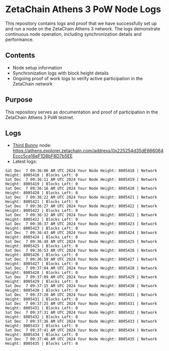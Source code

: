 # ZetaChain Athens 3 PoW Node Logs
This repository contains logs and proof that we have successfully set up and run a node on the ZetaChain Athens 3 network. The logs demonstrate continuous node operation, including synchronization details and performance.

## Contents
- Node setup information
- Synchronization logs with block height details
- Ongoing proof of work logs to verify active participation in the ZetaChain network

## Purpose
This repository serves as documentation and proof of participation in the ZetaChain Athens 3 PoW testnet.

## Logs

- [Third Bunny](https://thirdbunny.xyz/) node: https://athens.explorer.zetachain.com/address/0x225254d35dE666064Eccc5ce16eF1D8bF8D7b5EE
- Latest logs:
```
Sat Dec  7 09:36:06 AM UTC 2024 Your Node Height: 8005418 | Network Height: 8005418 | Blocks Left: 0
Sat Dec  7 09:36:11 AM UTC 2024 Your Node Height: 8005419 | Network Height: 8005419 | Blocks Left: 0
Sat Dec  7 09:36:16 AM UTC 2024 Your Node Height: 8005420 | Network Height: 8005420 | Blocks Left: 0
Sat Dec  7 09:36:22 AM UTC 2024 Your Node Height: 8005421 | Network Height: 8005421 | Blocks Left: 0
Sat Dec  7 09:36:27 AM UTC 2024 Your Node Height: 8005422 | Network Height: 8005422 | Blocks Left: 0
Sat Dec  7 09:36:32 AM UTC 2024 Your Node Height: 8005422 | Network Height: 8005422 | Blocks Left: 0
Sat Dec  7 09:36:37 AM UTC 2024 Your Node Height: 8005423 | Network Height: 8005423 | Blocks Left: 0
Sat Dec  7 09:36:43 AM UTC 2024 Your Node Height: 8005424 | Network Height: 8005424 | Blocks Left: 0
Sat Dec  7 09:36:48 AM UTC 2024 Your Node Height: 8005425 | Network Height: 8005425 | Blocks Left: 0
Sat Dec  7 09:36:53 AM UTC 2024 Your Node Height: 8005426 | Network Height: 8005426 | Blocks Left: 0
Sat Dec  7 09:36:59 AM UTC 2024 Your Node Height: 8005427 | Network Height: 8005427 | Blocks Left: 0
Sat Dec  7 09:37:04 AM UTC 2024 Your Node Height: 8005428 | Network Height: 8005428 | Blocks Left: 0
Sat Dec  7 09:37:09 AM UTC 2024 Your Node Height: 8005429 | Network Height: 8005429 | Blocks Left: 0
Sat Dec  7 09:37:15 AM UTC 2024 Your Node Height: 8005430 | Network Height: 8005430 | Blocks Left: 0
Sat Dec  7 09:37:20 AM UTC 2024 Your Node Height: 8005431 | Network Height: 8005431 | Blocks Left: 0
Sat Dec  7 09:37:25 AM UTC 2024 Your Node Height: 8005431 | Network Height: 8005431 | Blocks Left: 0
Sat Dec  7 09:37:31 AM UTC 2024 Your Node Height: 8005432 | Network Height: 8005432 | Blocks Left: 0
Sat Dec  7 09:37:36 AM UTC 2024 Your Node Height: 8005433 | Network Height: 8005433 | Blocks Left: 0
Sat Dec  7 09:37:41 AM UTC 2024 Your Node Height: 8005434 | Network Height: 8005434 | Blocks Left: 0
Sat Dec  7 09:37:46 AM UTC 2024 Your Node Height: 8005435 | Network Height: 8005435 | Blocks Left: 0
```

